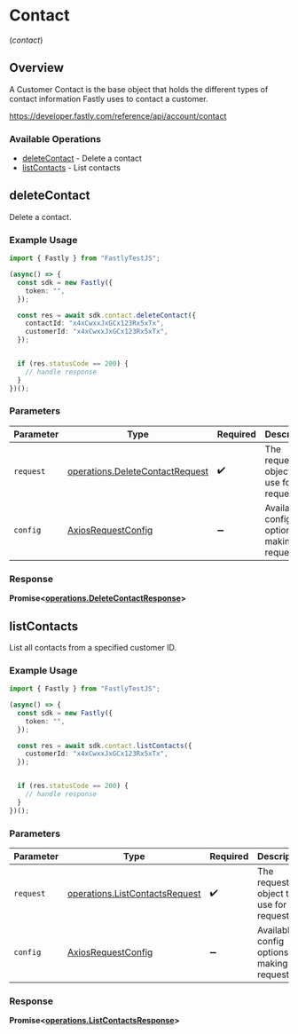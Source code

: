# Contact
(*contact*)

## Overview

A Customer Contact is the base object that holds the different types of contact information Fastly uses to contact a customer.

<https://developer.fastly.com/reference/api/account/contact>
### Available Operations

* [deleteContact](#deletecontact) - Delete a contact
* [listContacts](#listcontacts) - List contacts

## deleteContact

Delete a contact.

### Example Usage

```typescript
import { Fastly } from "FastlyTestJS";

(async() => {
  const sdk = new Fastly({
    token: "",
  });

  const res = await sdk.contact.deleteContact({
    contactId: "x4xCwxxJxGCx123Rx5xTx",
    customerId: "x4xCwxxJxGCx123Rx5xTx",
  });


  if (res.statusCode == 200) {
    // handle response
  }
})();
```

### Parameters

| Parameter                                                                          | Type                                                                               | Required                                                                           | Description                                                                        |
| ---------------------------------------------------------------------------------- | ---------------------------------------------------------------------------------- | ---------------------------------------------------------------------------------- | ---------------------------------------------------------------------------------- |
| `request`                                                                          | [operations.DeleteContactRequest](../../models/operations/deletecontactrequest.md) | :heavy_check_mark:                                                                 | The request object to use for the request.                                         |
| `config`                                                                           | [AxiosRequestConfig](https://axios-http.com/docs/req_config)                       | :heavy_minus_sign:                                                                 | Available config options for making requests.                                      |


### Response

**Promise<[operations.DeleteContactResponse](../../models/operations/deletecontactresponse.md)>**


## listContacts

List all contacts from a specified customer ID.

### Example Usage

```typescript
import { Fastly } from "FastlyTestJS";

(async() => {
  const sdk = new Fastly({
    token: "",
  });

  const res = await sdk.contact.listContacts({
    customerId: "x4xCwxxJxGCx123Rx5xTx",
  });


  if (res.statusCode == 200) {
    // handle response
  }
})();
```

### Parameters

| Parameter                                                                        | Type                                                                             | Required                                                                         | Description                                                                      |
| -------------------------------------------------------------------------------- | -------------------------------------------------------------------------------- | -------------------------------------------------------------------------------- | -------------------------------------------------------------------------------- |
| `request`                                                                        | [operations.ListContactsRequest](../../models/operations/listcontactsrequest.md) | :heavy_check_mark:                                                               | The request object to use for the request.                                       |
| `config`                                                                         | [AxiosRequestConfig](https://axios-http.com/docs/req_config)                     | :heavy_minus_sign:                                                               | Available config options for making requests.                                    |


### Response

**Promise<[operations.ListContactsResponse](../../models/operations/listcontactsresponse.md)>**

